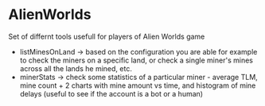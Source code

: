 # AlienWorlds

Set of differnt tools usefull for players of Alien Worlds game

 - listMinesOnLand -> based on the configuration you are able for example to check the miners on a specific land, or check a single miner's mines across all the lands he mined, etc. 
 - minerStats -> check some statistics of a particular miner - average TLM, mine count + 2 charts with mine amount vs time, and histogram of mine delays (useful to see if the account is a bot or a human)  
